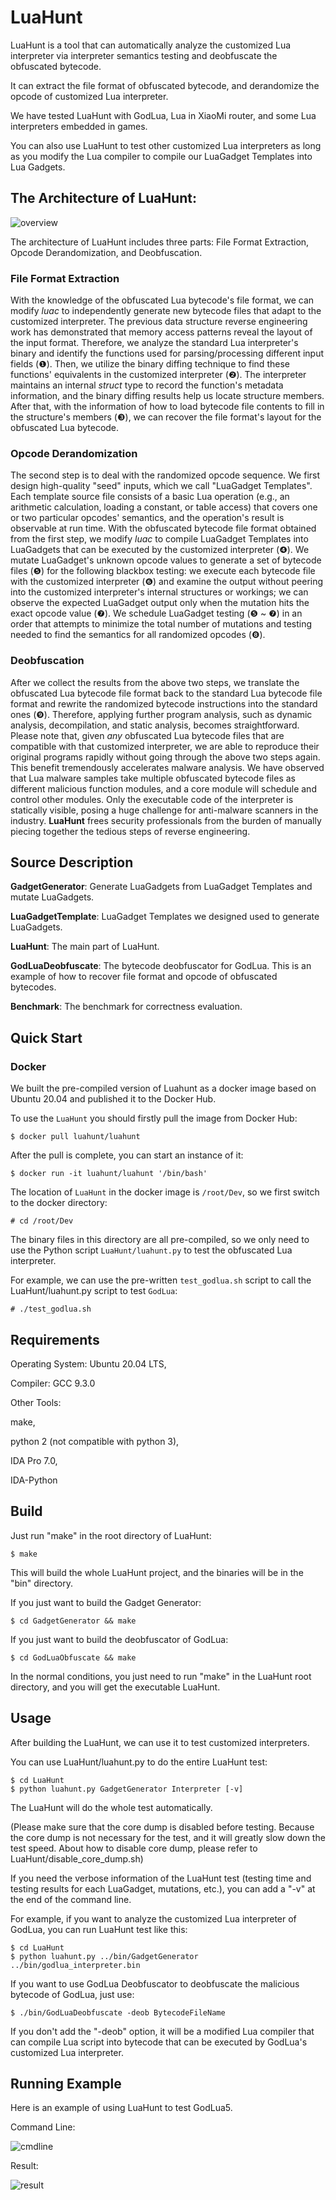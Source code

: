 # LuaHunt

LuaHunt is a tool that can automatically analyze the customized Lua interpreter via interpreter semantics testing and deobfuscate the obfuscated bytecode.

It can extract the file format of obfuscated bytecode, and derandomize the opcode of customized Lua interpreter.

We have tested LuaHunt with GodLua, Lua in XiaoMi router, and some Lua interpreters embedded in games.

You can also use LuaHunt to test other customized Lua interpreters as long as you modify the Lua compiler to compile our LuaGadget Templates into Lua Gadgets.

## The Architecture of LuaHunt:
![overview](./Images/LuaHunt-Architecture.png)

The architecture of LuaHunt includes three parts: File Format Extraction, Opcode Derandomization, and Deobfuscation.

### File Format Extraction
With the knowledge of the obfuscated Lua bytecode's file format, we can modify *luac* to independently generate new bytecode files that adapt to the customized interpreter.
The previous data structure reverse engineering work has demonstrated that memory access patterns reveal the layout of the input format. 
Therefore, we analyze the standard Lua interpreter's binary and identify the functions used for parsing/processing different input fields (❶).
Then, we utilize the binary diffing technique to find these functions' equivalents in the customized interpreter (❷).
The interpreter maintains an internal *struct* type to record the function's metadata information, and the binary diffing results help us locate structure members.
After that, with the information of how to load bytecode file contents to fill in the structure's members (❸), we can recover the file format's layout for the obfuscated Lua bytecode.

### Opcode Derandomization
The second step is to deal with the randomized opcode sequence.
We first design high-quality "seed" inputs, which we call "LuaGadget Templates".
Each template source file consists of a basic Lua operation (e.g., an arithmetic calculation, loading a constant, or table access) that covers one or two particular opcodes' semantics, and the operation's result is observable at run time.
With the obfuscated bytecode file format obtained from the first step, we modify *luac* to compile LuaGadget Templates into LuaGadgets that can be executed by the customized interpreter (❹).
We mutate LuaGadget's unknown opcode values to generate a set of bytecode files (❺) for the following blackbox testing: 
we execute each bytecode file with the customized interpreter (❻) and examine the output without peering into the customized interpreter's internal structures or workings; 
we can observe the expected LuaGadget output only when the mutation hits the exact opcode value (❼).
We schedule LuaGadget testing (❺ ~ ❼) in an order that attempts to minimize the total number of mutations and testing needed to find the semantics for all randomized opcodes (❽).

### Deobfuscation
After we collect the results from the above two steps, we translate the obfuscated Lua bytecode file format back to the standard Lua bytecode file format and rewrite the randomized bytecode instructions into the standard ones (❾).
Therefore, applying further program analysis, such as dynamic analysis, decompilation, and static analysis, becomes straightforward.
Please note that, given *any* obfuscated Lua bytecode files that are compatible with that customized interpreter, we are able to reproduce their original programs rapidly without going through the above two steps again.
This benefit tremendously accelerates malware analysis.
We have observed that Lua malware samples take multiple obfuscated bytecode files as different malicious function modules, and a core module will schedule and control other modules. 
Only the executable code of the interpreter is statically visible, posing a huge challenge for anti-malware scanners in the industry.
**LuaHunt** frees security professionals from the burden of manually piecing together the tedious steps of reverse engineering.

## Source Description
**GadgetGenerator**: Generate LuaGadgets from LuaGadget Templates and mutate LuaGadgets.

**LuaGadgetTemplate**: LuaGadget Templates we designed used to generate LuaGadgets.

**LuaHunt**: The main part of LuaHunt.

**GodLuaDeobfuscate**: The bytecode deobfuscator for GodLua. This is an example of how to recover file format and opcode of obfuscated bytecodes.

**Benchmark**: The benchmark for correctness evaluation.

## Quick Start
### Docker
We built the pre-compiled version of Luahunt as a docker image based on Ubuntu 20.04 and published it to the Docker Hub.

To use the `LuaHunt` you should firstly pull the image from Docker Hub:
```
$ docker pull luahunt/luahunt
```

After the pull is complete, you can start an instance of it:
```
$ docker run -it luahunt/luahunt '/bin/bash'
```

The location of `LuaHunt` in the docker image is `/root/Dev`, so we first switch to the docker directory:
```
# cd /root/Dev
```

The binary files in this directory are all pre-compiled, so we only need to use the Python script `LuaHunt/luahunt.py` to test the obfuscated Lua interpreter. 

For example, we can use the pre-written `test_godlua.sh` script to call the LuaHunt/luahunt.py script to test `GodLua`:
```
# ./test_godlua.sh
```

## Requirements

Operating System: Ubuntu 20.04 LTS,

Compiler: GCC 9.3.0

Other Tools:

make,

python 2 (not compatible with python 3),

IDA Pro 7.0,

IDA-Python

## Build

Just run "make" in the root directory of LuaHunt:

```
$ make
```

This will build the whole LuaHunt project, and the binaries will be in the "bin" directory.

If you just want to build the Gadget Generator:

```
$ cd GadgetGenerator && make
```

If you just want to build the deobfuscator of GodLua:

```
$ cd GodLuaObfuscate && make
```

In the normal conditions, you just need to run "make" in the LuaHunt root directory, and you will get the executable LuaHunt.

## Usage

After building the LuaHunt, we can use it to test customized interpreters.

You can use LuaHunt/luahunt.py to do the entire LuaHunt test:

```
$ cd LuaHunt
$ python luahunt.py GadgetGenerator Interpreter [-v]
```

The LuaHunt will do the whole test automatically.

(Please make sure that the core dump is disabled before testing. Because the core dump is not necessary for the test, and it will greatly slow down the test speed. About how to disable core dump, please refer to LuaHunt/disable\_core\_dump.sh)

If you need the verbose information of the LuaHunt test (testing time and testing results for each LuaGadget, mutations, etc.), you can add a "-v" at the end of the command line.

For example, if you want to analyze the customized Lua interpreter of GodLua, you can run LuaHunt test like this:

```
$ cd LuaHunt
$ python luahunt.py ../bin/GadgetGenerator ../bin/godlua_interpreter.bin
```

If you want to use GodLua Deobfuscator to deobfuscate the malicious bytecode of GodLua, just use:

```
$ ./bin/GodLuaDeobfuscate -deob BytecodeFileName
```

If you don't add the "-deob" option, it will be a modified Lua compiler that can compile Lua script into bytecode that can be executed by GodLua's customized Lua interpreter.

## Running Example

Here is an example of using LuaHunt to test GodLua5.

Command Line:

![cmdline](./Images/cmdline.png)


Result:

![result](./Images/result.png)
